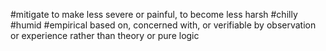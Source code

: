 #mitigate
 to make less severe or painful, to become less harsh
#chilly
#humid
#empirical
based on, concerned with, or verifiable by observation or experience rather than theory or pure logic
